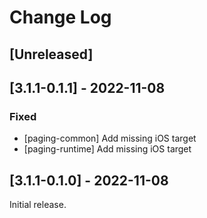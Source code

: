 # Change Log

## [Unreleased]

## [3.1.1-0.1.1] - 2022-11-08

### Fixed

- [paging-common] Add missing iOS target
- [paging-runtime] Add missing iOS target

## [3.1.1-0.1.0] - 2022-11-08

Initial release.
